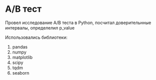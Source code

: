 # A/B тест 

Провел исследование A/B теста в Python, посчитал доверительнные интервалы, определелил p_value

Использовались библиотеки: 
1. pandas
2. numpy
3. matplotlib
4. scipy
5. tqdm
6. seaborn
